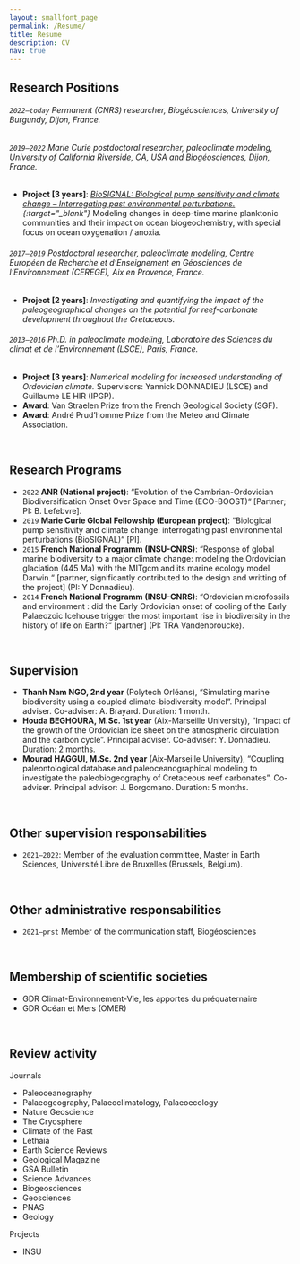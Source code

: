 ```yaml
---
layout: smallfont_page
permalink: /Resume/
title: Resume
description: CV
nav: true
---
```


## Research Positions

###### `2022–today` Permanent (CNRS) researcher, Biogéosciences, University of Burgundy, Dijon, France.

###### `2019–2022` Marie Curie postdoctoral researcher, paleoclimate modeling, University of California Riverside, CA, USA and Biogéosciences, Dijon, France.
- __Project [3 years]__: <i>[BioSIGNAL: Biological pump sensitivity and climate change – Interrogating past environmental perturbations.](https://alexpohl.github.io/BioSIGNAL/){:target="\_blank"}</i> Modeling changes in deep-time marine planktonic communities and their impact on ocean biogeochemistry, with special focus on ocean oxygenation / anoxia.

###### `2017–2019` Postdoctoral researcher, paleoclimate modeling, Centre Européen de Recherche et d’Enseignement en Géosciences de l’Environnement (CEREGE), Aix en Provence, France.
- __Project [2 years]__: <i>Investigating and quantifying the impact of the paleogeographical changes on the potential for reef-carbonate development throughout the Cretaceous.</i>

###### `2013–2016` Ph.D. in paleoclimate modeling, Laboratoire des Sciences du climat et de l’Environnement (LSCE), Paris, France.
- __Project [3 years]__: <i>Numerical modeling for increased understanding of Ordovician climate.</i> Supervisors: Yannick DONNADIEU (LSCE) and Guillaume LE HIR (IPGP).
- __Award__: Van Straelen Prize from the French Geological Society (SGF).
- __Award__: André Prud’homme Prize from the Meteo and Climate Association.

<p>&nbsp;</p>

## Research Programs

- `2022`  __ANR (National project)__: “Evolution of the Cambrian-Ordovician Biodiversification Onset Over Space and Time (ECO-BOOST)“ [Partner; PI: B. Lefebvre].
- `2019`  __Marie Curie Global Fellowship (European project)__: “Biological pump sensitivity and climate change: interrogating past environmental perturbations (BioSIGNAL)“ [PI].
- `2015`  __French National Programm (INSU-CNRS)__: “Response of global marine biodiversity to a major climate change: modeling the Ordovician glaciation (445 Ma) with the MITgcm and its marine ecology model Darwin.“ [partner, significantly contributed to the design and writting of the project] (PI: Y Donnadieu).
- `2014` __French National Programm (INSU-CNRS)__: “Ordovician microfossils and environment : did the Early Ordovician onset of cooling of the Early Palaeozoic Icehouse trigger the most important rise in biodiversity in the history of life on Earth?“ [partner] (PI: TRA Vandenbroucke).

<p>&nbsp;</p>

## Supervision

- __Thanh Nam NGO, 2nd year__ (Polytech Orléans), “Simulating marine biodiversity using a coupled climate-biodiversity model”. Principal adviser. Co-adviser: A. Brayard. Duration: 1 month.
- __Houda BEGHOURA, M.Sc. 1st year__ (Aix-Marseille University), “Impact of the growth of the Ordovician ice sheet on the atmospheric circulation and the carbon cycle”. Principal adviser. Co-adviser: Y. Donnadieu. Duration: 2 months.
- __Mourad HAGGUI, M.Sc. 2nd year__ (Aix-Marseille University), “Coupling paleontological database and paleoceanographical modeling to investigate the paleobiogeography of Cretaceous reef carbonates”. Co-adviser. Principal advisor: J. Borgomano. Duration: 5 months.

<p>&nbsp;</p>

<h2>Other supervision responsabilities</h2>

- `2021–2022`: Member of the evaluation committee, Master in Earth Sciences,  Université Libre de Bruxelles (Brussels, Belgium).

<p>&nbsp;</p>

<h2>Other administrative responsabilities</h2>

- `2021–prst` Member of the communication staff, Biogéosciences 

<p>&nbsp;</p>

<h2>Membership of scientific societies</h2>

- GDR Climat-Environnement-Vie, les apportes du préquaternaire
- GDR Océan et Mers (OMER)

<p>&nbsp;</p>

<h2>Review activity</h2>

Journals

<ul>
<li>Paleoceanography</li>
<li>Palaeogeography, Palaeoclimatology, Palaeoecology</li>
<li>Nature Geoscience</li>
<li>The Cryosphere</li>
<li>Climate of the Past</li>
<li>Lethaia</li>
<li>Earth Science Reviews</li>
<li>Geological Magazine</li>
<li>GSA Bulletin</li>
<li>Science Advances</li>
<li>Biogeosciences</li>
<li>Geosciences</li>
<li>PNAS</li>
<li>Geology</li>
</ul>

Projects

<ul>
<li>INSU</li>
</ul>
